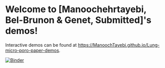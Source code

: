 # Welcome to [Manoochehrtayebi, Bel-Brunon & Genet, Submitted]'s demos!

Interactive demos can be found at https://ManoochTayebi.github.io/Lung-micro-poro-paper-demos.

[![Binder](https://mybinder.org/badge_logo.svg)](https://mybinder.org/v2/gh/ManoochTayebi/Lung-micro-poro-paper-demos/HEAD)

